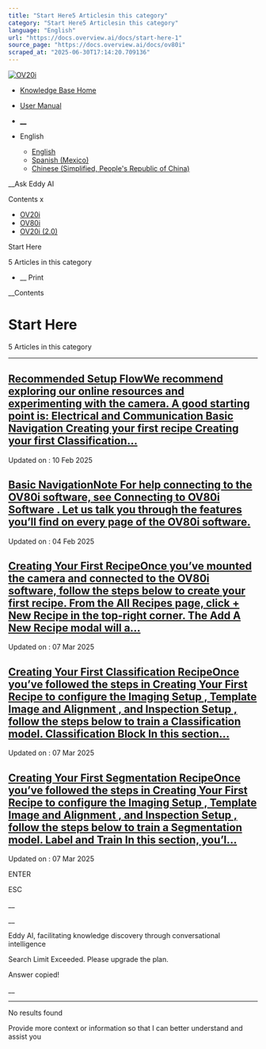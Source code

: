 ```yaml
---
title: "Start Here5 Articlesin this category"
category: "Start Here5 Articlesin this category"
language: "English"
url: "https://docs.overview.ai/docs/start-here-1"
source_page: "https://docs.overview.ai/docs/ov80i"
scraped_at: "2025-06-30T17:14:20.709136"
---
```


[ ![OV20i](https://cdn.document360.io/logo/863daf20-40fe-49e9-9c91-e3c6cfba55d1/2e22ebf07a24460d8065cff0cb46d3d4-OverviewLogo.png) ](https://www.overview.ai)

  * [Knowledge Base Home](https://docs.overview.ai)
  * [User Manual](https://docs.overview.ai/docs)



  * [ __](/v1/en)
  * English

    * [ English ](/docs/en/start-here-1 "en")
    * [ Spanish \(Mexico\) ](/docs/es-mx/start-here-1 "es-mx")
    * [ Chinese \(Simplified, People's Republic of China\) ](/docs/zh-cn/start-here-1 "zh-cn")




__Ask Eddy AI

Contents x

  * [ OV20i  ](start-here)
  * [ OV80i  ](start-here-1)
  * [ OV20i \(2.0\)  ](faq)



Start Here

5 Articles  in this category




  *  __ Print




 __Contents

# Start Here

5 Articles  in this category

* * *

## [Recommended Setup FlowWe recommend exploring our online resources and experimenting with the camera. A good starting point is: Electrical and Communication Basic Navigation Creating your first recipe Creating your first Classification...](/docs/ov80i-recommended-setup-flow)

Updated on : 10 Feb 2025

## [Basic NavigationNote For help connecting to the OV80i software, see Connecting to OV80i Software . Let us talk you through the features you’ll find on every page of the OV80i software.](/docs/basic-navigation-1)

Updated on : 04 Feb 2025

## [Creating Your First RecipeOnce you’ve mounted the camera and connected to the OV80i software, follow the steps below to create your first recipe. From the All Recipes page, click + New Recipe in the top-right corner. The Add A New Recipe modal will a...](/docs/ov80i-creating-your-first-recipe)

Updated on : 07 Mar 2025

## [Creating Your First Classification RecipeOnce you’ve followed the steps in Creating Your First Recipe to configure the Imaging Setup , Template Image and Alignment , and Inspection Setup , follow the steps below to train a Classification model. Classification Block In this section...](/docs/ov80i-creating-your-first-classification-recipe)

Updated on : 07 Mar 2025

## [Creating Your First Segmentation RecipeOnce you’ve followed the steps in Creating Your First Recipe to configure the Imaging Setup , Template Image and Alignment , and Inspection Setup , follow the steps below to train a Segmentation model. Label and Train In this section, you’l...](/docs/ov80i-creating-your-first-segmentation-recipe)

Updated on : 07 Mar 2025

ENTER

ESC

 __

__

Eddy AI, facilitating knowledge discovery through conversational intelligence

Search Limit Exceeded. Please upgrade the plan.

Answer copied\!

__

__ __

No results found

Provide more context or information so that I can better understand and assist you
